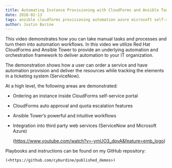 ```yaml
---     
title: Automating Instance Provisioning with CloudForms and Ansible Tower (Video) 
date: 2018-02-13
tags: ansible cloudforms provisioning automation azure microsoft self-service servicenow tower workflows
author: Justin Burine
---
```


This video demonstrates how you can take manual tasks and processes and turn them into automation workflows. In this video we utilize Red Hat CloudForms and Ansible Tower to provide an underlying automation and orchestration framework to deliver automation to your IT organization.

The demonstration shows how a user can order a service and have automation provision and deliver the resources while tracking the elements in a ticketing system (ServiceNow).

At a high level, the following areas are demonstrated:

* Ordering an instance inside CloudForms self-service portal
* CloudForms auto approval and quota escalation features
* Ansible Tower’s powerful and intuitive workflows
* Integration into third party web services (ServiceNow and Microsoft Azure)

    (<https://www.youtube.com/watch?v=-ymUO3_dpyA&feature=emb_logo>)

Playbooks and instructions can be found on my GitHub repository:

    (<https://github.com/cyburdine/published_demos>)
